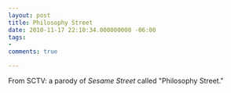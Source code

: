```yaml
---
layout: post
title: Philosophy Street
date: 2010-11-17 22:10:34.000000000 -06:00
tags:
- 
comments: true

---
```


<p>From SCTV: a parody of <em>Sesame Street</em> called "Philosophy Street."</p>
